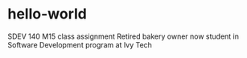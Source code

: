 # hello-world
SDEV 140 M15 class assignment
Retired bakery owner now student in Software Development program at Ivy Tech
